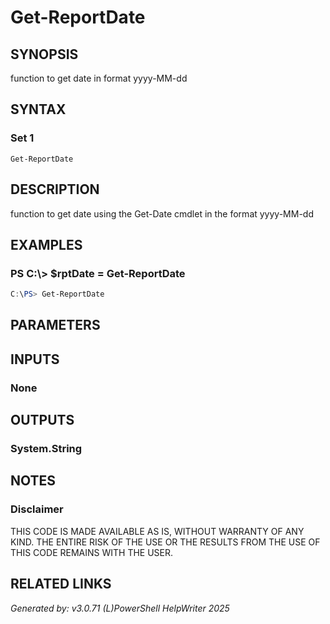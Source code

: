 ﻿# Get-ReportDate

## SYNOPSIS
function to get date in format yyyy-MM-dd

## SYNTAX

### Set 1
```
Get-ReportDate
```

## DESCRIPTION
function to get date using the Get-Date cmdlet in the format yyyy-MM-dd

## EXAMPLES

### PS C:\\\> $rptDate = Get-ReportDate

```powershell
C:\PS> Get-ReportDate
```

## PARAMETERS

## INPUTS

### None


## OUTPUTS

### System.String


## NOTES

### Disclaimer
THIS CODE IS MADE AVAILABLE AS IS, WITHOUT WARRANTY OF ANY KIND. THE ENTIRE RISK OF THE USE OR THE RESULTS FROM THE USE OF THIS CODE REMAINS WITH THE USER.

## RELATED LINKS


*Generated by: v3.0.71 (L)PowerShell HelpWriter 2025*
